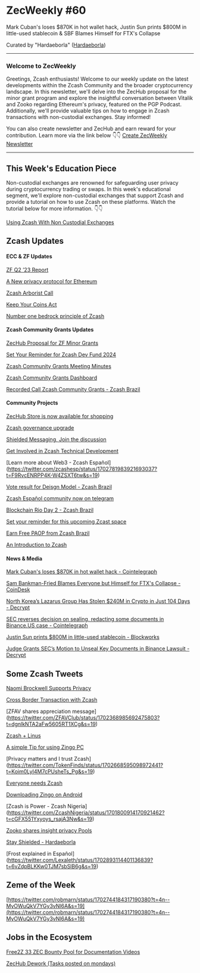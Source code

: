 # ZecWeekly #60

Mark Cuban's loses $870K in hot wallet hack, Justin Sun prints $800M in little-used stablecoin & SBF Blames Himself for FTX's Collapse






Curated by "Hardaeborla" ([Hardaeborla](https://twitter.com/ayanlajaadebola))

---

### Welcome to ZecWeekly
Greetings, Zcash enthusiasts! Welcome to our weekly update on the latest developments within the Zcash Community and the broader cryptocurrency landscape. In this newsletter, we'll delve into the ZecHub proposal for the minor grant program and explore the insightful conversation between Vitalik and Zooko regarding Ethereum's privacy, featured on the PGP Podcast. Additionally, we'll provide valuable tips on how to engage in Zcash transactions with non-custodial exchanges. Stay informed!

You can also create newsletter and ZecHub and earn reward for your contribution. Learn more via the link below 👇👇
[Create ZecWeekly Newsletter](https://wiki.zechub.xyz/ZecWeekly-newsletter) 

---

## This Week's Education Piece 
Non-custodial exchanges are renowned for safeguarding user privacy during cryptocurrency trading or swaps. In this week's educational segment, we'll explore non-custodial exchanges that support Zcash and provide a tutorial on how to use Zcash on these platforms. Watch the tutorial below for more information. 👇👇

[Using Zcash With Non Custodial Exchanges](https://youtu.be/eHy-koh8Fds?si=FuE2H3xtIWnqymUR) 




## Zcash Updates


#### ECC & ZF Updates

[ZF Q2 ’23 Report](https://twitter.com/ZcashFoundation/status/1702431240379613474?t=Aojn_ChRNDK3o0WLmBCpNQ&s=19) 

[A New privacy protocol for Ethereum](https://twitter.com/ElectricCoinCo/status/1702811321228476471?t=ZEwPUcdzQ0odcYX45R7JAA&s=19) 

[Zcash Arborist Call](https://twitter.com/ZcashFoundation/status/1702049771324669997?t=hfkFZDBwWsWyKIALvBcrHw&s=19) 

[Keep Your Coins Act](https://twitter.com/ZcashFoundation/status/1702002685875036382?t=_659hGo9VbuicEIZIqJ3pw&s=19) 

[Number one bedrock principle of Zcash](https://twitter.com/ZcashFoundation/status/1701631126027006273?t=E9cP1x6F3hCR_wVPNmCxaQ&s=19) 





#### Zcash Community Grants Updates
[ZecHub Proposal for ZF Minor Grants](https://forum.zcashcommunity.com/t/proposal-extend-zechub-bounty-program-into-2024/45649) 

[Set Your Reminder for Zcash Dev Fund 2024](https://twitter.com/aquietinvestor/status/1702352184996962318?t=V2mR2S4jBFyKAy1vJIV2VA&s=19) 

[Zcash Community Grants Meeting Minutes](https://twitter.com/ZcashCommGrants/status/1701628292523041016?t=jRvkIXN1NPr84sPxmsHRZA&s=19) 

[Zcash Community Grants Dashboard](https://twitter.com/ZcashCommGrants/status/1701628293873606960?t=bKYlmfK4GwmmKTV_Fh2rWg&s=19) 

[Recorded Call Zcash Community Grants - Zcash Brazil](https://youtu.be/zroRRgbP8L8?si=qMpeOe-twnBanM3G) 


#### Community Projects
[ZecHub Store is now available for shopping](https://twitter.com/ZecHub/status/1701653654531432878?t=RbL-a34_soeHNj676KNH3w&s=19) 

[Zcash governance upgrade](https://forum.zcashcommunity.com/t/determining-community-consensus-discussion-group/45608) 

[Shielded Messaging, Join the discussion](https://twitter.com/zcashesp/status/1702683699022819710?t=U_Rd5gOC_477DQtHPmTqpA&s=19) 

[Get Involved in Zcash Technical Development](https://twitter.com/nate_zec/status/1702354252700762615?t=D9NQyQWc2PEVjZ6f9xrfdQ&s=19) 

[Learn more about Web3 - Zcash Español] (https://twitter.com/zcashesp/status/1702781983921693037?t=F9RvcENRPP4K-W4ZSXT6tw&s=19) 

[Vote result for Deisgn Model - Zcash Brazil](https://twitter.com/zcashbrazil/status/1702683927737962789?t=1YY6OTUqXe_z8QrDq7IUgg&s=19) 



[Zcash Español community now on telegram](https://twitter.com/zcashesp/status/1702766736091537562?t=UkxVzjts504lHztS9IyuJA&s=19) 

[Blockchain Rio Day 2 - Zcash Brazil](https://twitter.com/zcashbrazil/status/1702081771938988293?t=5Etc3b_tyKDlKU_LO7VyXQ&s=19) 

[Set your reminder for this upcoming Zcast space](https://x.com/i/spaces/1YpKkgkzBDNKj) 

[Earn Free PAOP from Zcash Brazil](https://twitter.com/zcashbrazil/status/1701975874222817345?s=19) 


[An Introduction to Zcash](https://twitter.com/zcashesp/status/1702411899885818007?t=EUdcxgfpPoPBw9yK-No1Wg&s=19) 




 #### News & Media
[Mark Cuban's loses $870K in hot wallet hack - Cointelegraph](https://cointelegraph.com/news/mark-cuban-hot-wallet-hacked) 

[Sam Bankman-Fried Blames Everyone but Himself for FTX's Collapse - CoinDesk](https://www.coindesk.com/consensus-magazine/2023/09/15/sam-bankman-fried-blames-everyone-but-himself-for-ftxs-collapse/?utm_medium=referral&utm_source=rss&utm_campaign=headlines) 

[North Korea’s Lazarus Group Has Stolen $240M in Crypto in Just 104 Days - Decrypt](https://decrypt.co/197407/north-korea-lazarus-hacks-240m-crypto-just-104-days-elliptic) 

[SEC reverses decision on sealing, redacting some documents in Binance.US case - Cointelegraph](https://cointelegraph.com/news/sec-reverses-itself-sealing-redacting-some-documents-binance-us-case) 

[Justin Sun prints $800M in little-used stablecoin - Blockworks](https://blockworks.co/news/justin-sun-tusd-mint) 



[Judge Grants SEC’s Motion to Unseal Key Documents in Binance Lawsuit - Decrypt](https://decrypt.co/197396/judge-sec-unseal-key-documents-binance-lawsuit) 



## Some Zcash Tweets
[Naomi Brockwell Supports Privacy](https://twitter.com/naomibrockwell/status/1702308214002315417?t=FM6-iIBfsJSbb1vO6c_qRQ&s=19) 

[Cross Border Transaction with Zcash](https://twitter.com/zcashbrazil/status/1700572095262908511?t=Em24D18ytJNPEmpITsccjw&s=19) 

[ZFAV shares appreciation message] (https://twitter.com/ZFAVClub/status/1702368985692475803?t=dgnlkNTA2aFw5605RT1XCg&s=19) 

[Zcash + Linus](https://twitter.com/gordonesroo/status/1702662045655838993?t=PSpmn9jlmcqmBHNOgHkqSQ&s=19) 

[A simple Tip for using Zingo PC](https://twitter.com/Lexaleth/status/1702889449116287126?t=KNUYny9Ye1urgt25cUILcw&s=19) 

[Privacy matters and I trust Zcash] (https://twitter.com/TokenFinds/status/1702668595098972441?t=Koim0LyI4M7cPUsheTs_Pg&s=19) 

[Everyone needs Zcash](https://twitter.com/AyanlajaAdebola/status/1702934875337003126?t=OaqBweH7VPeKHn3mm9GKlw&s=19) 



[Downloading Zingo on Android](https://twitter.com/ArJs_91/status/1702518638366896356?t=3CuXQqu7sJh5Qn_DN_nJCg&s=19) 


[Zcash is Power - Zcash Nigeria] (https://twitter.com/ZcashNigeria/status/1701800914170921462?t=cGFX551Yxyoys_rsajA3Nw&s=19) 

[Zooko shares insight privacy Pools](https://twitter.com/zooko/status/1701023320400154664?t=7dgIFysSRFY8ZqfdjqaWLg&s=19) 

[Stay Shielded - Hardaeborla](https://twitter.com/AyanlajaAdebola/status/1702014301538554021?t=m5IFvBN0vcml8cu3gOZOJQ&s=19) 

[Frost explained in Español] (https://twitter.com/Lexaleth/status/1702893114401136839?t=6vZdpBLKKw0TJM7sbSlB6g&s=19) 


## Zeme of the Week
[https://twitter.com/robmarn/status/1702744184317190380?t=4n--MyOWuQkV7YGy3vNl6A&s=19](https://twitter.com/robmarn/status/1702744184317190380?t=4n--MyOWuQkV7YGy3vNl6A&s=19) 


## Jobs in the Ecosystem
[Free2Z 33 ZEC Bounty Pool for Documentation Videos](https://zechub.substack.com/p/zecweekly-59) 

[ZecHub Dework (Tasks posted on mondays)](https://dework.zechub.org/) 

